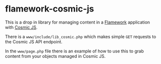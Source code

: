 # flamework-cosmic-js

This is a drop in library for managing content in a [Flamework](http://github.com/exflickr/flamework) application with [Cosmic JS](https://cosmicjs.com/).

There is a `www/include/lib_cosmic.php` which makes simple `GET` requests to the Cosmic JS API endpoint.

In the `www/page.php` file there is an example of how to use this to grab content from your objects managed in Cosmic JS.  
